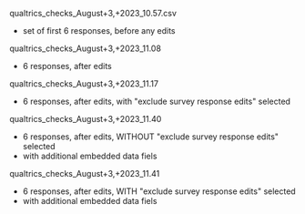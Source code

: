 qualtrics_checks_August+3,+2023_10.57.csv

- set of first 6 responses, before any edits
  
qualtrics_checks_August+3,+2023_11.08

- 6 responses, after edits

qualtrics_checks_August+3,+2023_11.17

- 6 responses, after edits, with "exclude survey response edits" selected
  
qualtrics_checks_August+3,+2023_11.40

- 6 responses, after edits, WITHOUT "exclude survey response edits" selected
- with additional embedded data fiels

qualtrics_checks_August+3,+2023_11.41

- 6 responses, after edits, WITH "exclude survey response edits" selected
- with additional embedded data fiels
